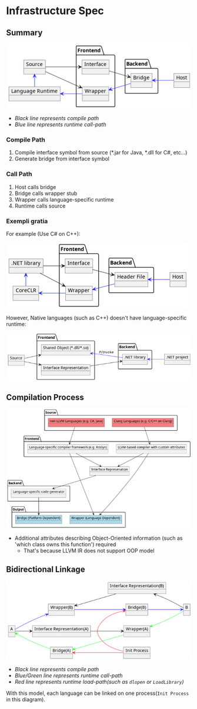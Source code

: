 # Infrastructure Spec

## Summary

![](img/process.png)

- *Black line represents compile path*
- *Blue line represents runtime call-path*

### Compile Path

1. Compile interface symbol from source (*.jar for Java, *.dll for C#, etc...)
2. Generate bridge from interface symbol

### Call Path

1. Host calls bridge
2. Bridge calls wrapper stub
3. Wrapper calls language-specific runtime
4. Runtime calls source

### Exempli gratia

For example (Use C# on C++):

![](img/wrap_dotnet_with_cxx.png)

However, Native languages (such as C++) doesn't have language-specific runtime:

![](img/wrap_cxx_with_dotnet.png)

## Compilation Process

![](img/compilation.png)

- Additional attributes describing Object-Oriented information (such as 'which class owns this function') required
  - That's because LLVM IR does not support OOP model

## Bidirectional Linkage

![](img/bi-process.png)

- *Black line represents compile path*
- *Blue/Green line represents runtime call-path*
- *Red line represents runtime load-path(such as `dlopen` or `LoadLibrary`)*

With this model, each language can be linked on one process(`Init Process` in this diagram).
